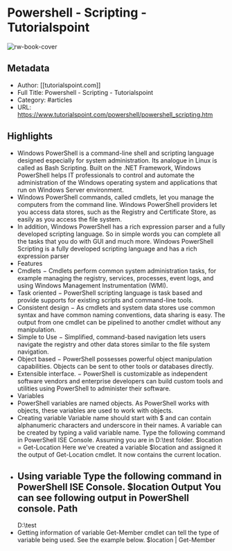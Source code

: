 # Powershell - Scripting - Tutorialspoint

![rw-book-cover](https://readwise-assets.s3.amazonaws.com/static/images/article3.5c705a01b476.png)

## Metadata
- Author: [[tutorialspoint.com]]
- Full Title: Powershell - Scripting - Tutorialspoint
- Category: #articles
- URL: https://www.tutorialspoint.com/powershell/powershell_scripting.htm

## Highlights
- Windows PowerShell is a command-line shell and scripting language designed especially for system administration. Its analogue in Linux is called as Bash Scripting. Built on the .NET Framework, Windows PowerShell helps IT professionals to control and automate the administration of the Windows operating system and applications that run on Windows Server environment.
- Windows PowerShell commands, called cmdlets, let you manage the computers from the command line. Windows PowerShell providers let you access data stores, such as the Registry and Certificate Store, as easily as you access the file system.
- In addition, Windows PowerShell has a rich expression parser and a fully developed scripting language. So in simple words you can complete all the tasks that you do with GUI and much more. Windows PowerShell Scripting is a fully developed scripting language and has a rich expression parser
- Features
- Cmdlets − Cmdlets perform common system administration tasks, for example managing the registry, services, processes, event logs, and using Windows Management Instrumentation (WMI).
- Task oriented − PowerShell scripting language is task based and provide supports for existing scripts and command-line tools.
- Consistent design − As cmdlets and system data stores use common syntax and have common naming conventions, data sharing is easy. The output from one cmdlet can be pipelined to another cmdlet without any manipulation.
- Simple to Use − Simplified, command-based navigation lets users navigate the registry and other data stores similar to the file system navigation.
- Object based − PowerShell possesses powerful object manipulation capabilities. Objects can be sent to other tools or databases directly.
- Extensible interface. − PowerShell is customizable as independent software vendors and enterprise developers can build custom tools and utilities using PowerShell to administer their software.
- Variables
- PowerShell variables are named objects. As PowerShell works with objects, these variables are used to work with objects.
- Creating variable
  Variable name should start with $ and can contain alphanumeric characters and underscore in their names. A variable can be created by typing a valid variable name.
  Type the following command in PowerShell ISE Console. Assuming you are in D:\test folder.
  $location = Get-Location
  Here we've created a variable $location and assigned it the output of Get-Location cmdlet. It now contains the current location.
- Using variable
  Type the following command in PowerShell ISE Console.
  $location
  Output
  You can see following output in PowerShell console.
  Path 
  ---- 
  D:\test
- Getting information of variable
  Get-Member cmdlet can tell the type of variable being used. See the example below.
  $location | Get-Member
